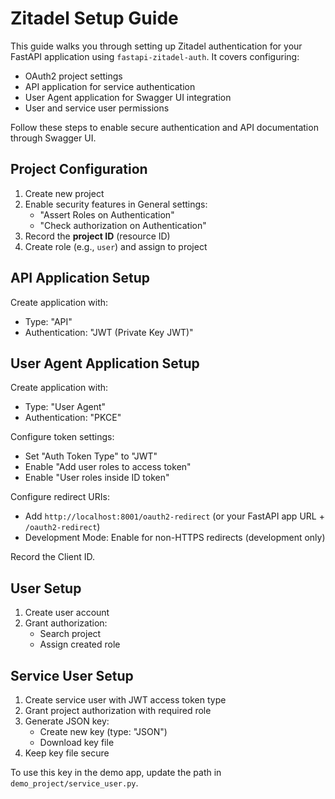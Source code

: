# Zitadel Setup Guide

This guide walks you through setting up Zitadel authentication for your FastAPI application using `fastapi-zitadel-auth`. It covers configuring:
- OAuth2 project settings
- API application for service authentication
- User Agent application for Swagger UI integration
- User and service user permissions

Follow these steps to enable secure authentication and API documentation through Swagger UI.

## Project Configuration
1. Create new project
2. Enable security features in General settings:
   - "Assert Roles on Authentication"
   - "Check authorization on Authentication"
3. Record the **project ID** (resource ID)
4. Create role (e.g., `user`) and assign to project

## API Application Setup
Create application with:
- Type: "API"
- Authentication: "JWT (Private Key JWT)"

## User Agent Application Setup
Create application with:
- Type: "User Agent"
- Authentication: "PKCE"

Configure token settings:
- Set "Auth Token Type" to "JWT"
- Enable "Add user roles to access token"
- Enable "User roles inside ID token"

Configure redirect URIs:
- Add `http://localhost:8001/oauth2-redirect` (or your FastAPI app URL + `/oauth2-redirect`)
- Development Mode: Enable for non-HTTPS redirects (development only)

Record the Client ID.

## User Setup
1. Create user account
2. Grant authorization:
   - Search project
   - Assign created role

## Service User Setup
1. Create service user with JWT access token type
2. Grant project authorization with required role
3. Generate JSON key:
   - Create new key (type: "JSON")
   - Download key file
4. Keep key file secure

To use this key in the demo app, update the path in `demo_project/service_user.py`.
